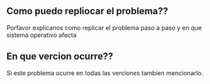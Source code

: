 ## Como puedo repliocar el problema??
Porfavor explicanos como replicar el problema paso a paso y en que sistema operativo afecta
## En que vercion ocurre??
Si este problema ocurre en todas las verciones tambien mencionarlo.
